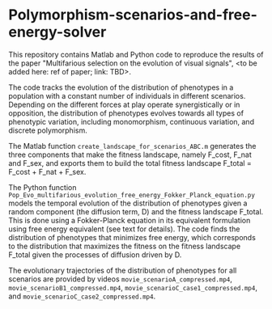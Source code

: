 # Polymorphism-scenarios-and-free-energy-solver
This repository contains Matlab and Python code to reproduce the results of the paper "Multifarious selection on the evolution of visual signals", <to be added here: ref of paper; link: TBD>. 

The code tracks the evolution of the distribution of phenotypes in a population with a constant number of individuals in different scenarios. Depending on the different forces at play operate synergistically or in opposition, the distribution of phenotypes evolves towards all types of phenotypic variation, including monomorphism, continuous variation, and discrete polymorphism.  

The Matlab function `create_landscape_for_scenarios_ABC.m` generates the three components that make the fitness landscape, namely F_cost, F_nat and F_sex, and exports them to build the total fitness landscape F_total = F_cost + F_nat + F_sex.

The Python function `Pop_Evo_multifarious_evolution_free_energy_Fokker_Planck_equation.py` models the temporal evolution of the distribution of phenotypes given a random component (the diffusion term, D) and the fitness landscape F_total. This is done using a Fokker-Planck equation in its equivalent formulation using free energy equivalent (see text for details). The code finds the distribution of phenotypes that minimizes free energy, which corresponds to the distribution that maximizes the fitness on the fitness landscape F_total given the processes of diffusion driven by D.  

The evolutionary trajectories of the distribution of phenotypes for all scenarios are provided by videos `movie_scenarioA_compressed.mp4`, `movie_scenarioB1_compressed.mp4`, `movie_scenarioC_case1_compressed.mp4`, and `movie_scenarioC_case2_compressed.mp4`.
